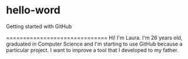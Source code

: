 # hello-word
Getting started with GitHub

==============================
Hi!
I'm Laura. I'm 26 years old, graduated in Computer Science and I'm starting to use GitHub because a particular project.
I want to improve a tool that I developed to my father.
